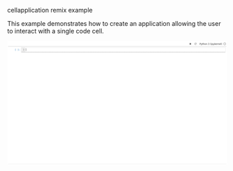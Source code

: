 cellapplication remix example

This example demonstrates how to create an application allowing the user
to interact with a single code cell.

![preview](./example.spec.ts-snapshots/example-linux.png)
